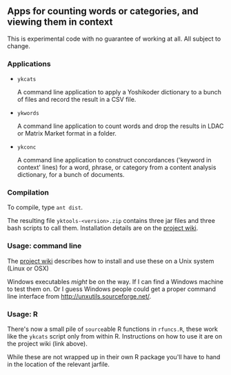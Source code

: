 ## Apps for counting words or categories, and viewing them in context

This is experimental code with no guarantee of working at all.
All subject to change.

### Applications

* `ykcats`

  A command line application to 
  apply a Yoshikoder dictionary to a bunch of files and
  record the result in a CSV file.

* `ykwords`

  A command line application to
  count words and drop the results in LDAC or Matrix Market format in a folder.

* `ykconc`
  
  A command line application to 
  construct concordances ('keyword in context' lines) for a word, phrase, 
  or category from a content analysis dictionary, for a bunch of documents.

### Compilation

To compile, type `ant dist`. 

The resulting file `yktools-<version>.zip` contains three jar files and
three bash scripts to call them.  Installation details are on the 
[project wiki](https://github.com/conjugateprior/jca/wiki).

### Usage: command line

The [project wiki](https://github.com/conjugateprior/jca/wiki)
describes how to install and use these on a Unix system (Linux or OSX)

Windows executables *might* be on the way.  If I can find a Windows
machine to test them on.  Or I guess Windows people could get a proper
command line interface from <http://unxutils.sourceforge.net/>.

### Usage: R

There's now a small pile of `source`able R functions in `rfuncs.R`,
these work like the `ykcats` script only from within R.
Instructions on how to use it are on the project wiki (link above).

While these are not wrapped up in their own R package you'll have to
hand in the location of the relevant jarfile.
